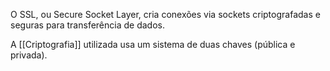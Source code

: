 O SSL, ou Secure Socket Layer, cria conexões via sockets criptografadas e seguras para transferência de dados.

A [[Criptografia]] utilizada usa um sistema de duas chaves (pública e privada).
